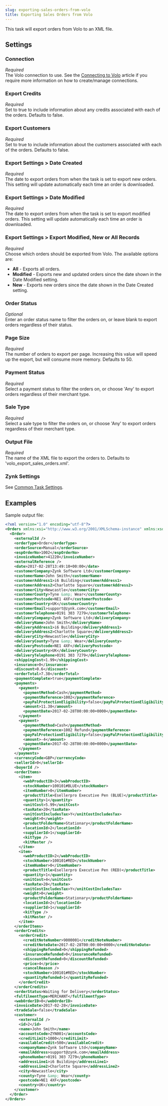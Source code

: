 ```yaml
---
slug: exporting-sales-orders-from-volo
title: Exporting Sales Orders from Volo
---
```

This task will export orders from Volo to an XML file.

## Settings
### Connection
_Required_  
The Volo connection to use. See the [Connecting to Volo](connecting-to-volo) article if you require more information on how to create/manage connections.

### Export Credits
_Required_  
Set to true to include information about any credits associated with each of the orders. Defaults to false.

### Export Customers
_Required_  
Set to true to include information about the customers associated with each of the orders. Defaults to false.

### Export Settings > Date Created
_Required_  
The date to export orders from when the task is set to export new orders. This setting will update automatically each time an order is downloaded.

### Export Settings > Date Modified
_Required_  
The date to export orders from when the task is set to export modified orders. This setting will update automatically each time an order is downloaded.

### Export Settings > Export Modified, New or All Records
_Required_  
Choose which orders should be exported from Volo. The available options are:

* __All__ - Exports all orders.
* __Modified__ - Exports new and updated orders since the date shown in the Date Modified setting.
* __New__ - Exports new orders since the date shown in the Date Created setting.

### Order Status
_Optional_  
Enter an order status name to filter the orders on, or leave blank to export orders regardless of their status.

### Page Size
_Required_  
The number of orders to export per page. Increasing this value will speed up the export, but will consume more memory. Defaults to 50.

### Payment Status
_Required_  
Select a payment status to filter the orders on, or choose 'Any' to export orders regardless of their merchant type.

### Sale Type
_Required_  
Select a sale type to filter the orders on, or choose 'Any' to export orders regardless of their merchant type.

### Output File
_Required_  
The name of the XML file to export the orders to. Defaults to 'volo_export_sales_orders.xml'. 

### Zynk Settings
See [Common Task Settings](common-task-settings).

## Examples
Sample output file:
```xml
<?xml version="1.0" encoding="utf-8"?>
<Orders xmlns:xsi="http://www.w3.org/2001/XMLSchema-instance" xmlns:xsd="http://www.w3.org/2001/XMLSchema">
  <Order>
    <externalId />
    <orderType>Order</orderType>
    <orderSource>Manual</orderSource>
    <espOrderNo>1002</espOrderNo>
    <invoiceNumber>41220</invoiceNumber>
    <externalReference />
    <date>2017-02-28T13:49:10+00:00</date>
    <customerCompany>Zynk Software Ltd</customerCompany>
    <customerName>John Smith</customerName>
    <customerAddress1>i6 Building</customerAddress1>
    <customerAddress2>Charlotte Square</customerAddress2>
    <customerCity>Newcastle</customerCity>
    <customerCounty>Tyne &amp; Wear</customerCounty>
    <customerPostcode>NE1 4XF</customerPostcode>
    <customerCountry>UK</customerCountry>
    <customerEmail>support@zynk.com</customerEmail>
    <customerTelephone>0191 303 7279</customerTelephone>
    <deliveryCompany>Zynk Software Ltd</deliveryCompany>
    <deliveryName>John Smith</deliveryName>
    <deliveryAddress1>i6 Building</deliveryAddress1>
    <deliveryAddress2>Charlotte Square</deliveryAddress2>
    <deliveryCity>Newcastle</deliveryCity>
    <deliveryCounty>Tyne &amp; Wear</deliveryCounty>
    <deliveryPostcode>NE1 4XF</deliveryPostcode>
    <deliveryCountry>UK</deliveryCountry>
    <deliveryTelephone>0191 303 7279</deliveryTelephone>
    <shippingCost>1.99</shippingCost>
    <insurance>0</insurance>
    <discount>0.6</discount>
    <orderTotal>7.38</orderTotal>
    <paymentComplete>true</paymentComplete>
    <payments>
      <payment>
        <paymentMethod>Cash</paymentMethod>
        <paymentReference>1002</paymentReference>
        <payPalProtectionEligibility>false</payPalProtectionEligibility>
        <amount>11.38</amount>
        <paymentDate>2017-02-28T00:00:00+0000</paymentDate>
      </payment>
      <payment>
        <paymentMethod>Cash</paymentMethod>
        <paymentReference>1002 Refund</paymentReference>
        <payPalProtectionEligibility>false</payPalProtectionEligibility>
        <amount>-4</amount>
        <paymentDate>2017-02-28T00:00:00+0000</paymentDate>
      </payment>
    </payments>
    <currencyCode>GBP</currencyCode>
    <sellerId>0</sellerId>
    <buyerId />
    <orderItems>
      <item>
        <webProductID>3</webProductID>
        <stockNumber>100101#BLUE</stockNumber>
        <itemNumber>0</itemNumber>
        <productTitle>Esellerpro Executive Pen (BLUE)</productTitle>
        <quantity>1</quantity>
        <unitCost>5.99</unitCost>
        <taxRate>20</taxRate>
        <unitCostIncludesTax>Y</unitCostIncludesTax>
        <weight>0</weight>
        <productFolderName>Stationary</productFolderName>
        <locationId>2</locationId>
        <supplierId>1</supplierId>
        <kitType />
        <kitMaster />
      </item>
      <item>
        <webProductID>2</webProductID>
        <stockNumber>100101#RED</stockNumber>
        <itemNumber>0</itemNumber>
        <productTitle>Esellerpro Executive Pen (RED)</productTitle>
        <quantity>1</quantity>
        <unitCost>4</unitCost>
        <taxRate>20</taxRate>
        <unitCostIncludesTax>Y</unitCostIncludesTax>
        <weight>0</weight>
        <productFolderName>Stationary</productFolderName>
        <locationId>2</locationId>
        <supplierId>1</supplierId>
        <kitType />
        <kitMaster />
      </item>
    </orderItems>
    <orderCredits>
      <orderCredit>
        <creditNoteNumber>9000001</creditNoteNumber>
        <creditNoteDate>2017-02-28T00:00:00+0000</creditNoteDate>
        <shippingRefunded>0</shippingRefunded>
        <insuranceRefunded>0</insuranceRefunded>
        <discountRefunded>0</discountRefunded>
        <price>4</price>
        <cancelReason />
        <stockNumber>100101#RED</stockNumber>
        <quantityRefunded>1</quantityRefunded>
      </orderCredit>
    </orderCredits>
    <orderStatus>Waiting for Delivery</orderStatus>
    <fulfilmentType>MERCHANT</fulfilmentType>
    <webOrderID>0</webOrderID>
    <invoiceDate>2017-02-28</invoiceDate>
    <tradeSale>false</tradeSale>
    <customer>
      <externalId />
      <id>2</id>
      <name>John Smith</name>
      <accountsCode>ZYN001</accountsCode>
      <creditLimit>1000</creditLimit>
      <availableCredit>500</availableCredit>
      <companyName>Zynk Software Ltd</companyName>
      <emailAddress>support@zynk.com</emailAddress>
      <phoneNumber>0191 303 7279</phoneNumber>
      <addressLine1>i6 Building</addressLine1>
      <addressLine2>Charlotte Square</addressLine2>
      <city>Newcastle</city>
      <county>Tyne &amp; Wear</county>
      <postcode>NE1 4XF</postcode>
      <country>UK</country>
    </customer>
  </Order>
</Orders>
```